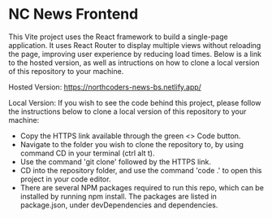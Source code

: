 # NC News Frontend

This Vite project uses the React framework to build a single-page application. It uses React Router to display multiple views without reloading the page, improving user experience by reducing load times. Below is a link to the hosted version, as well as intructions on how to clone a local version of this repository to your machine.

Hosted Version: https://northcoders-news-bs.netlify.app/

Local Version:
If you wish to see the code behind this project, please follow the instructions below to clone a local version of this repository to your machine:

- Copy the HTTPS link available through the green <> Code button.
- Navigate to the folder you wish to clone the repository to, by using command CD <filepath> in your terminal (ctrl alt t).
- Use the command 'git clone' followed by the HTTPS link.
- CD into the repository folder, and use the command 'code .' to open this project in your code editor.
- There are several NPM packages required to run this repo, which can be installed by running npm install. The packages are listed in package.json, under devDependencies and dependencies.
